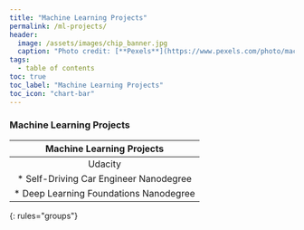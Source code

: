 ```yaml
---
title: "Machine Learning Projects"
permalink: /ml-projects/
header:
  image: /assets/images/chip_banner.jpg
  caption: "Photo credit: [**Pexels**](https://www.pexels.com/photo/macro-shot-of-water-drops-on-leaf-326461/)"
tags:
  - table of contents
toc: true
toc_label: "Machine Learning Projects"
toc_icon: "chart-bar"
---
```


### Machine Learning Projects

| Machine Learning Projects |
|:-------------------------:|
| Udacity |
| * Self-Driving Car Engineer Nanodegree |
| * Deep Learning Foundations Nanodegree |
{: rules="groups"}